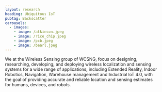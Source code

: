 ```yaml
---
layout: research
heading: Ubiquitous IoT
pubtag: Backscatter
carousels:
  - images:
    - image: /atkinson.jpeg
    - image: /rice_chip.jpeg
    - image: /pcb.jpeg
    - image: /bearl.jpeg
---
```


We at the Wireless Sensing group of WCSNG, focus on designing, researching, developing, and deploying wireless localization and sensing systems for a wide range of applications, including Extended Reality, Indoor Robotics, Navigation, Warehouse management and Industrial IoT 4.0, with the goal of providing accurate and reliable location and sensing estimates for humans, devices, and robots.
